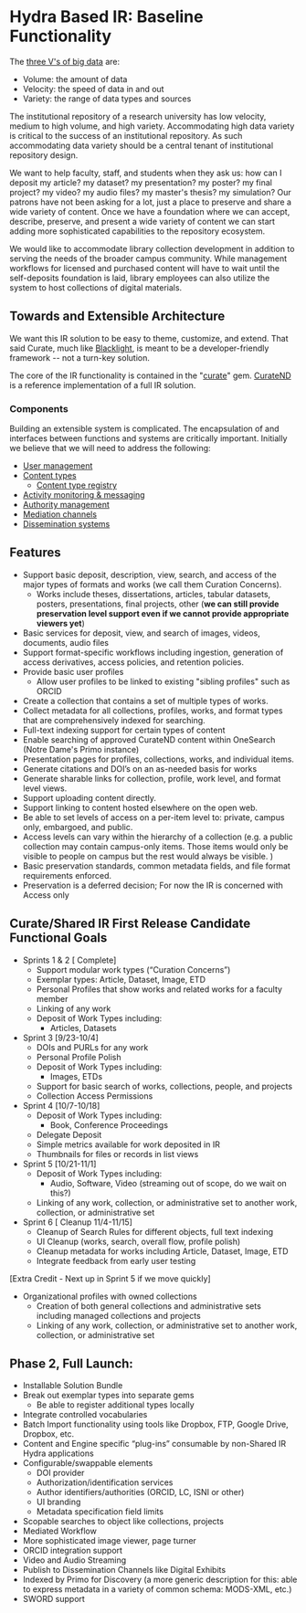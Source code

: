 # Hydra Based IR: Baseline Functionality

The [three V's of big data](http://en.wikipedia.org/wiki/Big_data#Definition) are:

- Volume: the amount of data
- Velocity: the speed of data in and out
- Variety: the range of data types and sources

The institutional repository of a research university has low velocity, medium to high volume, and high variety.
Accommodating high data variety is critical to the success of an institutional repository.
As such accommodating data variety should be a central tenant of institutional repository design.

We want to help faculty, staff, and students when they ask us: how can I deposit my article?
my dataset?
my presentation?
my poster?
my final project?
my video?
my audio files?
my master's thesis?
my simulation?
Our patrons have not been asking for a lot, just a place to preserve and share a wide variety of content.
Once we have a foundation where we can accept, describe, preserve, and present a wide variety of content we can start adding more sophisticated capabilities to the repository ecosystem.

We would like to accommodate library collection development in addition to serving the needs of the broader campus community. 
While management workflows for licensed and purchased content will have to wait until the self-deposits foundation is laid, library employees can also utilize the system to host collections of digital materials.

## Towards and Extensible Architecture
We want this IR solution to be easy to theme, customize, and extend.
That said Curate, much like [Blacklight](http://projectblacklight.org), is meant to be a developer-friendly framework -- not a turn-key solution.

The core of the IR functionality is contained in the "[curate](https://github.com/ndlib/curate)" gem.
[CurateND](https://github.com/ndlib/curate_nd) is a reference implementation of a full IR solution. 

### Components
Building an extensible system is complicated.
The encapsulation of and interfaces between functions and systems are critically important.
Initially we believe that we will need to address the following:

- [User management](https://github.com/ndlib/planning/blob/master/2013-Fall-DCE-Sprints/Components.md#user-management)
- [Content types](https://github.com/ndlib/planning/blob/master/2013-Fall-DCE-Sprints/Components.md#content-types)
  - [Content type registry](https://github.com/ndlib/planning/blob/master/2013-Fall-DCE-Sprints/Components.md#content-type-registry)
- [Activity monitoring & messaging](https://github.com/ndlib/planning/blob/master/2013-Fall-DCE-Sprints/Components.md#activity-monitoring--messaging)
- [Authority management](https://github.com/ndlib/planning/blob/master/2013-Fall-DCE-Sprints/Components.md#authority-management)
- [Mediation channels](https://github.com/ndlib/planning/blob/master/2013-Fall-DCE-Sprints/Components.md#mediation-channels)
- [Dissemination systems](https://github.com/ndlib/planning/blob/master/2013-Fall-DCE-Sprints/Components.md#dissemination-systems)

## Features
- Support basic deposit, description, view, search, and access of the major types of formats and works (we call them Curation Concerns).
	- Works include theses, dissertations, articles, tabular datasets, posters, presentations, final projects, other (**we can still provide preservation level support even if we cannot provide appropriate viewers yet**)
- Basic services for deposit, view, and search of images, videos, documents, audio files
- Support format-specific workflows including ingestion, generation of access derivatives, access policies, and retention policies.
- Provide basic user profiles
	- Allow user profiles to be linked to existing "sibling profiles" such as ORCID
- Create a collection that contains a set of multiple types of works.
- Collect metadata for all collections, profiles, works, and format types that are comprehensively indexed for searching.
- Full-text indexing support for certain types of content
- Enable searching of approved CurateND content within OneSearch (Notre Dame's Primo instance)
- Presentation pages for profiles, collections, works, and individual items.
- Generate citations and DOI’s on an as-needed basis for works
- Generate sharable links for collection, profile, work level, and format level views.
- Support uploading content directly.
- Support linking to content hosted elsewhere on the open web.
- Be able to set levels of access on a per-item level to: private, campus only, embargoed, and public.
- Access levels can vary within the hierarchy of a collection (e.g. a public collection may contain campus-only items. Those items would only be visible to people on campus but the rest would always be visible. )
- Basic preservation standards, common metadata fields, and file format requirements enforced.
- Preservation is a deferred decision; For now the IR is concerned with Access only

## Curate/Shared IR First Release Candidate Functional Goals

- Sprints 1 & 2 [ Complete]
  - Support modular work types (“Curation Concerns”)
  - Exemplar types: Article, Dataset, Image, ETD
  - Personal Profiles that show works and related works for a faculty member
  - Linking of any work
  - Deposit of Work Types including:
    - Articles, Datasets
- Sprint 3 [9/23-10/4]
  - DOIs and PURLs for any work
  - Personal Profile Polish
  - Deposit of Work Types including:
    - Images, ETDs
  - Support for basic search of works, collections, people, and projects
  - Collection Access Permissions
- Sprint 4 [10/7-10/18]
  - Deposit of Work Types including:
    - Book, Conference Proceedings
  - Delegate Deposit 
  - Simple metrics available for work deposited in IR
  - Thumbnails for files or records in list views
- Sprint 5 [10/21-11/1]
  - Deposit of Work Types including:
    - Audio, Software, Video (streaming out of scope, do we wait on this?) 
  - Linking of any work, collection, or administrative set to another work, collection, or administrative set
- Sprint 6 [ Cleanup  11/4-11/15]
  - Cleanup of Search Rules for different objects, full text indexing 
  - UI Cleanup (works, search, overall flow, profile polish)
  - Cleanup metadata for works including Article, Dataset, Image, ETD
  - Integrate feedback from early user testing

[Extra Credit - Next up in Sprint 5 if we move quickly]
- Organizational profiles with owned collections
  - Creation of both general collections and administrative sets including managed collections and projects
  - Linking of any work, collection, or administrative set to another work, collection, or administrative set

## Phase 2, Full Launch:

- Installable Solution Bundle
- Break out exemplar types into separate gems
  - Be able to register additional types locally
- Integrate controlled vocabularies
- Batch Import functionality using tools like Dropbox, FTP, Google Drive, Dropbox, etc.
- Content and Engine specific “plug-ins” consumable by non-Shared IR Hydra applications
- Configurable/swappable elements
  - DOI provider
  - Authorization/identification services
  - Author identifiers/authorities (ORCID, LC, ISNI or other)
  - UI branding
  - Metadata specification field limits
- Scopable searches to object like collections, projects
- Mediated Workflow
- More sophisticated image viewer, page turner
- ORCID integration support
- Video and Audio Streaming
- Publish to Dissemination Channels like Digital Exhibits
- Indexed by Primo for Discovery (a more generic description for this: able to express metadata in a variety of common schema: MODS-XML, etc.)
- SWORD support

